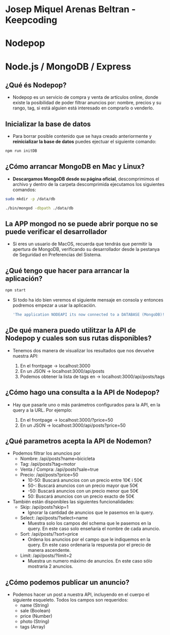 # Josep Miquel Arenas Beltran - Keepcoding
# Nodepop
# Node.js / MongoDB / Express

## ¿Qué és Nodepop?

- Nodepop es un servicio de compra y venta de artículos online, donde existe la posibilidad de poder filtrar anuncios por: nombre, precios y su rango, tag, si está alguien está interesado en comprarlo o venderlo.

## Inicializar la base de datos

- Para borrar posible contenido que se haya creado anteriormente y **reinicializar la base de datos** puedes ejectuar el siguiente comando:

```sh
npm run initDB
```

## ¿Cómo arrancar MongoDB en Mac y Linux?

- **Descargamos MongoDB desde su página oficial**, descomprimimos el archivo y dentro de la carpeta descomprimida ejecutamos los siguientes comandos:

```sh
sudo mkdir -p /data/db

./bin/mongod -dbpath ./data/db
```

## La APP mongod no se puede abrir porque no se puede verificar el desarrollador

- Si eres un usuario de MacOS, recuerda que tendrás que permitir la apertura de MongoDB, verificando su desarrollador desde la pestanya de Seguridad en Preferencias del Sistema.

## ¿Qué tengo que hacer para arrancar la aplicación?

```sh
npm start
```

- Si todo ha ido bien veremos el siguiente mensaje en consola y entonces podremos empezar a usar la aplicación.

  ```sh
  'The application NODEAPI its now connected to a DATABASE (MongoDB)!'
  ```

## ¿De qué manera puedo utilitzar la API de Nodepop y cuales son sus rutas disponibles?

- Tenemos dos manera de visualizar los resultados que nos devuelve nuestra API:

  1) En el frontpage -> localhost:3000
  2) En un JSON -> localhost:3000/api/posts
  3) Podemos obtener la lista de tags en -> localhost:3000/api/posts/tags

## ¿Cómo hago una consulta a la API de Nodepop?

- Hay que pasarle uno o más parámetros configurados para la API, en la query a la URL. Por ejemplo:

  1) En el frontpage -> localhost:3000/?price=50
  2) En un JSON -> localhost:3000/api/posts?price=50

## ¿Qué parametros acepta la API de Nodemon?
- Podemos filtrar los anuncios por
  - Nombre: /api/posts?name=bicicleta
  - Tag: /api/posts?tag=motor
  - Venta / Compra: /api/posts?sale=true
  - Precio: /api/posts?price=50
    - 10-50: Buscará anuncios con un precio entre 10€ i 50€
    - 50-: Buscará anuncios con un precio mayor que 50€
    - -50: Buscará anuncios con un precio menor que 50€
    - 50: Buscará anuncios con un precio exacto de 50€
- También están disponibles las siguientes funcionalidades:
  - Skip: /api/posts?skip=1
    - Ignorar la cantidad de anuncios que le pasemos en la query.
  - Select: /api/posts/?select=name
    - Muestra solo los campos del schema que le pasemos en la query. En este caso solo enseñaría el nombre de cada anuncio.
  - Sort: /api/posts/?sort=price
    - Ordena los anuncios por el campo que le indiquemos en la query. En este caso ordenaria la respuesta por el precio de manera ascendente.
  - Limit: /api/posts/?limit=2
    - Muestra un numero máximo de anuncios. En este caso sólo mostraria 2 anuncios.

## ¿Cómo podemos publicar un anuncio?
  - Podemos hacer un post a nuestra API, incluyendo en el cuerpo el siguiente esqueleto. Todos los campos son requeridos:
    - name (String)
    - sale (Boolean)
    - price (Number)
    - photo (String)
    - tags (Array)


